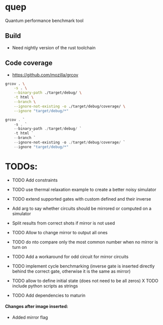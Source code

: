 # quep
Quantum performance benchmark tool

## Build
* Need nightly version of the rust toolchain

## Code coverage
* https://github.com/mozilla/grcov
```bash
grcov . \
    -s . \
    --binary-path ./target/debug/ \
    -t html \
    --branch \
    --ignore-not-existing -o ./target/debug/coverage/ \
    --ignore "target/debug/*"
```


```powershell
grcov . `
    -s . `
    --binary-path ./target/debug/ `
    -t html `
    --branch `
    --ignore-not-existing -o ./target/debug/coverage/ `
    --ignore "target/debug/*"
```

# TODOs:
* TODO Add constraints
* TODO use thermal relaxation example to create a better noisy simulator
* TODO extend supported gates with custom defined and their inverse

* Add arg to say whether circuits should be mirrored or computed on a simulator
* Split results from correct shots if mirror is not used
* TODO Allow to change mirror to output all ones
* TODO do nto compare only the most common number when no mirror is turn on
* TODO Add a workaround for odd circuit for mirror circuits
* TODO implement cycle benchmarking (inverse gate is inserted directly behind the correct gate, otherwise it is the same as mirror)
* TODO allow to define initial state (does not need to be all zeros)
X TODO include python scripts as strings
* TODO Add dependencies to maturin

#### Changes after image inserted:
* Added mirror flag
